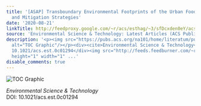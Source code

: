 ```yaml
---
title: '[ASAP] Transboundary Environmental Footprints of the Urban Food Supply Chain
  and Mitigation Strategies'
date: '2020-08-21'
linkTitle: http://feedproxy.google.com/~r/acs/esthag/~3/sfDcxden0eY/acs.est.0c01294
source: 'Environmental Science & Technology: Latest Articles (ACS Publications)'
description: '<p><img src="https://pubs.acs.org/na101/home/literatum/publisher/achs/journals/content/esthag/0/esthag.ahead-of-print/acs.est.0c01294/20200821/images/medium/es0c01294_0005.gif"
  alt="TOC Graphic"/></p><div><cite>Environmental Science & Technology</cite></div><div>DOI:
  10.1021/acs.est.0c01294</div><img src="http://feeds.feedburner.com/~r/acs/esthag/~4/sfDcxden0eY"
  height="1" width="1" ...'
disable_comments: true
---
```

<p><img src="https://pubs.acs.org/na101/home/literatum/publisher/achs/journals/content/esthag/0/esthag.ahead-of-print/acs.est.0c01294/20200821/images/medium/es0c01294_0005.gif" alt="TOC Graphic"/></p><div><cite>Environmental Science & Technology</cite></div><div>DOI: 10.1021/acs.est.0c01294</div><img src="http://feeds.feedburner.com/~r/acs/esthag/~4/sfDcxden0eY" height="1" width="1" ...